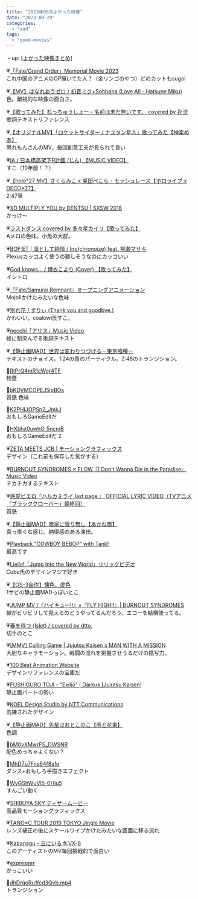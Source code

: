 ```yaml
---
title: "2023年08月よかった映像"
date: "2023-08-29"
categories: 
  - "mad"
tags: 
  - "good-movies"
---
```


<!--more-->

・up: [\[よかった映像まとめ\]](https://www.alinco.shop/mad/good-movies/)

💗[「Fate/Grand Order」Memorial Movie 2023](https://youtu.be/L02aPFAhTCk)  
これ中国のアニメのOP描いてた人？（金リンゴのやつ）どのカットもsugoi

💗[【MV】はなれあうゼロ / 初音ミク+Sohbana (Love All - Hatsune Miku)](https://youtu.be/YY9Xk3J9ioU)  
色。錯視的な映像の面白さ。

💗[【歌ってみた】ねっちゅうしょー - 名前は未だ無いです。 covered by 存流](https://youtu.be/budO9Qg1s6U)  
歌詞テキストリファレンス

💗[【オリジナルMV】「ロケットサイダー / ナユタン星人」歌ってみた【神楽めあ】](https://youtu.be/FT8EuVjd5v0)  
黒れもんさんのMV、毎回創意工夫が見られて良い

💗[IA / 日本橋高架下R計画 (じん) 【MUSIC VIDEO】](https://youtu.be/EqogKMxhpT4)  
すこ（10年前！？）

💗[【holo\*27 MV】さくらみこ x 兎田ぺこら - モッシュレース【ホロライブ x DECO\*27】](https://youtu.be/_ZJ8MrEXIio)  
2:47草

💗[XD MULTIPLY YOU by DENTSU | SXSW 2018](https://youtu.be/EpgXfR38EmM)  
かっけ～

💗[ラストダンス covered by 多々星カイリ【歌ってみた】](https://youtu.be/RFdqjYGS0vA)  
Aメロの色味。小魚の大群。

💗[BOF:ET | 凛として純情 / Ino(chronoize) feat. 柳瀬マサキ](https://youtu.be/ITfpkCiJIEY)  
Plexusカッコよく使うの難しそうなのにカッコいい

💗[God knows... / 博衣こより (Cover) 【歌ってみた】](https://youtu.be/3T0wEUW1THE)  
イントロ

💗[『Fate/Samurai Remnant』オープニングアニメーション](https://youtu.be/1hKt4Vu78LM)  
MojoⅡかけたみたいな色味

💗[別れ花 / すりぃ (Thank you and goodbye.)](https://youtu.be/_gY-lYbhFE4)  
かわいい。coalowl氏すこ。

💗[necchi「アリス」Music Video](https://youtu.be/GyGAAcOLROo)  
絵に馴染んでる歌詞テキスト

💗[【静止画MAD】世界は変わりつづけるー東京喰種ー](https://youtu.be/Jq4JFF7zaiY)  
テキストのチョイス。1:24の青のパーティクル。2:48のトランジション。

💙[RtPrQ4mR1cWgr4TF](https://twitter.com/gakky72867206/status/1686341490749149185?s=20)  
物量

💙[bKDVMCOPEJ5lpBOs](https://twitter.com/i/status/1689249836858843136)  
質感 色味

💙[K2PHIJOPSn2\_JmkJ](https://twitter.com/i/status/1689748449674383362)  
おもしろGameEditだ

💙[HXbhx0uwhO\_5ncmB](https://twitter.com/i/status/1689855692570607616)  
おもしろGameEditだ 2

💗[ZETA MEETS JCB | モーショングラフィックス](https://youtu.be/z_rpYAddekM)  
デザイン（これ前も保存した気がする）

💗[BURNOUT SYNDROMES × FLOW『I Don't Wanna Die in the Paradise』Music Video](https://youtu.be/T5sgWWtI57k)  
チカチカするテキスト

💗[感覚ピエロ『ハルカミライ last page.』 OFFICIAL LYRIC VIDEO（TVアニメ「ブラッククローバー」最終回）](https://youtu.be/ARfwJLhJ6y4)  
質感

💗[【静止画MAD】噺家に限り無し【あかね噺】](https://youtu.be/aZdS_XVlL2k)  
真っ直ぐな感じ。納得感のある演出。

💗[Playback “COWBOY BEBOP” with Tank!](https://youtu.be/0QxzxmcWGpE)  
最高です

💗[Liella!「Jump Into the New World」リリックビデオ](https://youtu.be/TCknEoeAJqg)  
Cube氏のデザインマジで好き

💗[【OS-3合作】懐色、虚色](https://youtu.be/Vh3Oz9RGog0)  
1サビの静止画MADっぽいとこ

💗[JUMP MV /『ハイキュー!!』×『FLY HIGH!!』| BURNOUT SYNDROMES](https://youtu.be/JHYBqNwFRn8)  
線がビリビリして見えるのどうやってるんだろう。エコーを結構使ってる。

💗[春を待つ (Islet) / covered by dtto.](https://youtu.be/Eo6gvMHGHQw)  
切手のとこ

💗[\[MMV\] Culling Game | Jujutsu Kaisen x MAN WITH A MISSION](https://youtu.be/eoJEn7MDht0)  
大胆なキャラモーション。戦闘の流れを把握させうるだけの描写力。

💗[100 Best Animation Website](https://youtu.be/ChG1Y-45mHg)  
デザインリファレンスの宝庫だ

💗[FUSHIGURO TOJI - "Exílio" | Darkus \[Jujutsu Kaisen\]](https://youtu.be/K2Frx2Sv8T4)  
静止画パートの勢い

💗[KOEL Design Studio by NTT Communications](https://youtu.be/OyhdH3q6LoQ)  
洗練されたデザイン

💗[【静止画MAD】先輩はおとこのこ【雨と花束】](https://youtu.be/NmQH0nlxEFE)  
色調

💙[bM0vXMwrFS\_DWSNR](https://twitter.com/ismsx/status/1691030841055744000?s=20)  
配色めっちゃよくない？

💙[MhD7u7Fns64f8afq](https://twitter.com/miscsoul/status/1691120993681747968?s=20)  
ダンス+おもしろ手描きエフェクト

💙[WvGShWuVI5-0Hiu5](https://twitter.com/RefraoGeek/status/1691604467722949089?s=20)  
すんごい動く

💗[SHIBUYA SKY ティザームービー](https://youtu.be/Whm8wNhx9cI)  
高品質モーショングラフィックス

💗[TANO\*C TOUR 2019 TOKYO Jingle Movie](https://youtu.be/3KYHsnLRnrA)  
レンズ補正の後にスケールワイプかけたみたいな画面に移る流れ

💗[Kabanagu - 丘にいる ft.VX-β](https://youtu.be/rIIcPqROMxo)  
このアーティストのMV毎回挑戦的で面白い

💗[expresser](https://youtu.be/0c4r8VIZFsQ)  
かっこいい

💙[dhDrqoRu1fcd3Qvb.mp4](https://twitter.com/i/status/1695062303211716815)  
トランジション
